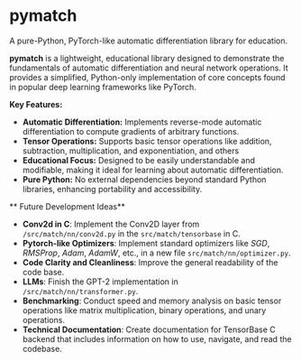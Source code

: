 # pymatch

A pure-Python, PyTorch-like automatic differentiation library for education.

**pymatch** is a lightweight, educational library designed to demonstrate the fundamentals of automatic differentiation and neural network operations. It provides a simplified, Python-only implementation of core concepts found in popular deep learning frameworks like PyTorch.

**Key Features:**

* **Automatic Differentiation:** Implements reverse-mode automatic differentiation to compute gradients of arbitrary functions.
* **Tensor Operations:** Supports basic tensor operations like addition, subtraction, multiplication, and exponentiation, and others
* **Educational Focus:** Designed to be easily understandable and modifiable, making it ideal for learning about automatic differentiation.
* **Pure Python:** No external dependencies beyond standard Python libraries, enhancing portability and accessibility.

** Future Development Ideas**

* **Conv2d in C**: Implement the Conv2D layer from `/src/match/nn/conv2d.py` in the `src/match/tensorbase` in C.
* **Pytorch-like Optimizers**: Implement standard optimizers like _SGD_, _RMSProp_, _Adam_, _AdamW_, etc., in a new file `src/match/nn/optimizer.py`.
* **Code Clarity and Cleanliness**: Improve the general readability of the code base.
* **LLMs**: Finish the GPT-2 implementation in `/src/match/nn/transformer.py`.
* **Benchmarking**: Conduct speed and memory analysis on basic tensor operations like matrix multiplication, binary operations, and unary operations.
* **Technical Documentation**: Create documentation for TensorBase C backend that includes information on how to use, navigate, and read the codebase.



